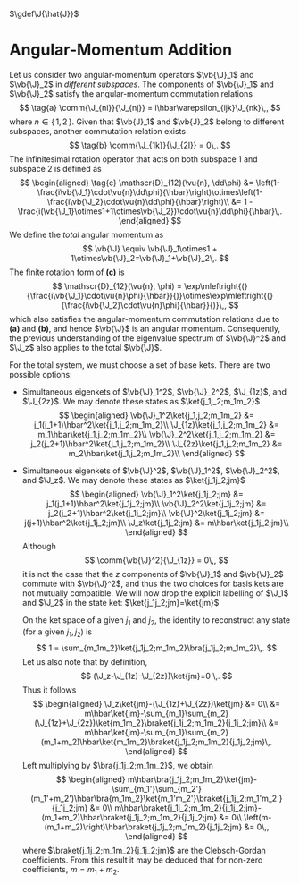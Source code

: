 $\gdef\J{\hat{J}}$

Angular-Momentum Addition
=========================

Let us consider two angular-momentum operators $\vb{\J}_1$ and $\vb{\J}_2$ in *different subspaces*. The components of $\vb{\J}_1$ and $\vb{\J}_2$ satisfy the angular-momentum commutation relations
$$
\tag{a}
\comm{\J_{ni}}{\J_{nj}} = i\hbar\varepsilon_{ijk}\J_{nk}\,,
$$
where $n\in\{\,1,\,2\,\}$.
Given that $\vb{J}_1$ and $\vb{J}_2$ belong to different subspaces, another commutation relation exists
$$
\tag{b}
\comm{\J_{1k}}{\J_{2l}} = 0\,.
$$
The infinitesimal rotation operator that acts on both subspace 1 and subspace 2 is defined as
$$
\begin{aligned}
\tag{c}
\mathscr{D}_{12}(\vu{n}, \dd\phi) &= \left(1-\frac{i\vb{\J_1}\cdot\vu{n}\dd\phi}{\hbar}\right)\otimes\left(1-\frac{i\vb{\J_2}\cdot\vu{n}\dd\phi}{\hbar}\right)\\
                             &= 1 - \frac{i(\vb{\J_1}\otimes1+1\otimes\vb{\J_2})\cdot\vu{n}\dd\phi}{\hbar}\,.
\end{aligned}
$$
We define the *total* angular momentum as
$$
\vb{\J} \equiv \vb{\J}_1\otimes1 + 1\otimes\vb{\J}_2=\vb{\J}_1+\vb{\J}_2\,.
$$
The finite rotation form of **(c\)** is 
$$
\mathscr{D}_{12}(\vu{n}, \phi) = \exp\mleftright{(}{\frac{i\vb{\J_1}\cdot\vu{n}\phi}{\hbar}}{)}\otimes\exp\mleftright{(}{\frac{i\vb{\J_2}\cdot\vu{n}\phi}{\hbar}}{)}\,,
$$
which also satisfies the angular-momentum commutation relations due to **(a)** and **(b)**, and hence $\vb{\J}$ is an angular momentum. Consequently, the previous understanding of the eigenvalue spectrum of $\vb{\J}^2$ and $\J_z$ also applies to the total $\vb{\J}$.

For the total system, we must choose a set of base kets. There are two possible options:
* Simultaneous eigenkets of $\vb{\J}_1^2$, $\vb{\J}_2^2$, $\J_{1z}$, and $\J_{2z}$. We may denote these states as $\ket{j_1j_2;m_1m_2}$
  $$
  \begin{aligned}
  \vb{\J}_1^2\ket{j_1,j_2;m_1m_2} &= j_1(j_1+1)\hbar^2\ket{j_1,j_2;m_1m_2}\\
  \J_{1z}\ket{j_1,j_2;m_1m_2} &= m_1\hbar\ket{j_1,j_2;m_1m_2}\\
  \vb{\J}_2^2\ket{j_1,j_2;m_1m_2} &= j_2(j_2+1)\hbar^2\ket{j_1,j_2;m_1m_2}\\
  \J_{2z}\ket{j_1,j_2;m_1m_2} &= m_2\hbar\ket{j_1,j_2;m_1m_2}\\
  \end{aligned}
  $$
* Simultaneous eigenkets of $\vb{\J}^2$, $\vb{\J}_1^2$, $\vb{\J}_2^2$, and $\J_z$. We may denote these states as $\ket{j_1j_2;jm}$
  $$
  \begin{aligned}
  \vb{\J}_1^2\ket{j_1j_2;jm} &= j_1(j_1+1)\hbar^2\ket{j_1j_2;jm}\\
  \vb{\J}_2^2\ket{j_1j_2;jm} &= j_2(j_2+1)\hbar^2\ket{j_1j_2;jm}\\
  \vb{\J}^2\ket{j_1j_2;jm} &= j(j+1)\hbar^2\ket{j_1j_2;jm}\\
  \J_z\ket{j_1j_2;jm} &= m\hbar\ket{j_1j_2;jm}\\
  \end{aligned}
  $$
  Although 
  $$
      \comm{\vb{\J}^2}{\J_{1z}} = 0\,,
  $$
  it is not the case that the $z$ components of $\vb{\J}_1$ and $\vb{\J}_2$ commute with $\vb{\J}^2$, and thus the two choices for basis kets are not mutually compatible. We will now drop the explicit labelling of $\J_1$ and $\J_2$ in the state ket: $\ket{j_1j_2;jm}=\ket{jm}$

  On the ket space of a given $j_1$ and $j_2$, the identity to reconstruct any state (for a given $j_1,j_2$) is
  $$
  1 = \sum_{m_1m_2}\ket{j_1j_2;m_1m_2}\bra{j_1j_2;m_1m_2}\,.
  $$
  Let us also note that by definition, 
  $$
      (\J_z-\J_{1z}-\J_{2z})\ket{jm}=0
  \,.
  $$
  Thus it follows
  $$
  \begin{aligned}
      \J_z\ket{jm}-(\J_{1z}+\J_{2z})\ket{jm} &= 0\\
      &= m\hbar\ket{jm}-\sum_{m_1}\sum_{m_2}(\J_{1z}+\J_{2z})\ket{m_1m_2}\braket{j_1j_2;m_1m_2}{j_1j_2;jm}\\
      &= m\hbar\ket{jm}-\sum_{m_1}\sum_{m_2}(m_1+m_2)\hbar\ket{m_1m_2}\braket{j_1j_2;m_1m_2}{j_1j_2;jm}\,.
  \end{aligned}
  $$
  Left multiplying by $\bra{j_1j_2;m_1m_2}$, we obtain
  $$  
  \begin{aligned}
      m\hbar\bra{j_1j_2;m_1m_2}\ket{jm}-\sum_{m_1'}\sum_{m_2'}(m_1'+m_2')\hbar\bra{m_1m_2}\ket{m_1'm_2'}\braket{j_1j_2;m_1'm_2'}{j_1j_2;jm} &= 0\\
      m\hbar\braket{j_1j_2;m_1m_2}{j_1j_2;jm}-(m_1+m_2)\hbar\braket{j_1j_2;m_1m_2}{j_1j_2;jm} &= 0\\
      \left(m-(m_1+m_2)\right)\hbar\braket{j_1j_2;m_1m_2}{j_1j_2;jm} &= 0\,,
  \end{aligned}
  $$
  where $\braket{j_1j_2;m_1m_2}{j_1j_2;jm}$ are the Clebsch-Gordan coefficients. From this result it may be deduced that for non-zero coefficients, $m = m_1 + m_2$.
  
  <!-- 222 -->
  <!-- see 196 -->